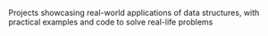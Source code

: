 Projects showcasing real-world applications of data structures, with practical examples and code to solve real-life problems
